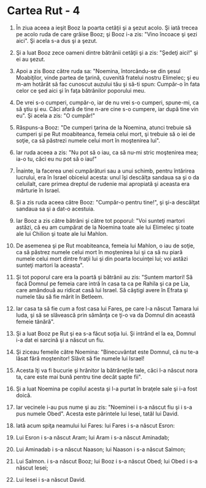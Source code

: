 # Cartea Rut - 4

1. În ziua aceea a ieşit Booz la poarta cetăţii şi a şezut acolo. Şi iată trecea pe acolo ruda de care grăise Booz; şi Booz i-a zis: "Vino încoace şi şezi aici". Şi acela s-a dus şi a şezut. 

2. Şi a luat Booz zece oameni dintre bătrânii cetăţii şi a zis: "Şedeţi aici!" şi ei au şezut. 

3. Apoi a zis Booz către ruda sa: "Noemina, întorcându-se din şesul Moabiţilor, vinde partea de ţarină, cuvenită fratelui nostru Elimelec; şi eu m-am hotărât să fac cunoscut auzului tău şi să-ti spun: Cumpăr-o în fata celor ce şed aici şi în faţa bătrânilor poporului meu. 

4. De vrei s-o cumperi, cumpăr-o, iar de nu vrei s-o cumperi, spune-mi, ca să ştiu şi eu. Căci afară de tine n-are cine s-o cumpere, iar după tine vin eu". Şi acela a zis: "O cumpăr!" 

5. Răspuns-a Booz: "De cumperi ţarina de la Noemina, atunci trebuie să cumperi şi pe Rut moabiteanca, femeia celui mort, şi trebuie să o iei de soţie, ca să păstrezi numele celui mort în moştenirea lui". 

6. Iar ruda aceea a zis: "Nu pot să o iau, ca să nu-mi stric moştenirea mea; ia-o tu, căci eu nu pot să o iau!" 

7. Înainte, la facerea unei cumpărături sau a unui schimb, pentru întărirea lucrului, era în Israel obiceiul acesta: unul îşi descălţa sandaua sa şi o da celuilalt, care primea dreptul de rudenie mai apropiată şi aceasta era mărturie în Israel. 

8. Şi a zis ruda aceea către Booz: "Cumpăr-o pentru tine!", şi şi-a descălţat sandaua sa şi a dat-o acestuia. 

9. Iar Booz a zis către bătrâni şi către tot poporul: "Voi sunteţi martori astăzi, că eu am cumpărat de la Noemina toate ale lui Elimelec şi toate ale lui Chilion şi toate ale lui Mahlon. 

10. De asemenea şi pe Rut moabiteanca, femeia lui Mahlon, o iau de soţie, ca să păstrez numele celui mort în moştenirea lui şi ca să nu piară numele celui mort dintre fraţii lui şi din poarta locuinţei lui; voi astăzi sunteţi martori la aceasta". 

11. Şi tot poporul care era la poartă şi bătrânii au zis: "Suntem martori! Să facă Domnul pe femeia care intră în casa ta ca pe Rahila şi ca pe Lia, care amândouă au ridicat casă lui Israel. Să câştigi avere în Efrata şi numele tău să fie mărit în Betleem. 

12. Iar casa ta să fie cum a fost casa lui Fares, pe care l-a născut Tamara lui Iuda, şi să se slăvească prin sămânţa ce ţi-o va da Domnul din această femeie tânără". 

13. Şi a luat Booz pe Rut şi ea s-a făcut soţia lui. Şi intrând el la ea, Domnul i-a dat ei sarcină şi a născut un fiu. 

14. Şi ziceau femeile către Noemina: "Binecuvântat este Domnul, că nu te-a lăsat fără moştenitor! Slăvit să fie numele lui Israel! 

15. Acesta îţi va fi bucurie şi hrănitor la bătrâneţile tale, căci l-a născut nora ta, care este mai bună pentru tine decât şapte fii". 

16. Şi a luat Noemina pe copilul acesta şi l-a purtat în braţele sale şi i-a fost doică. 

17. Iar vecinele i-au pus nume şi au zis: "Noeminei i s-a născut fiu şi i s-a pus numele Obed". Acesta este părintele lui Iesei, tatăl lui David. 

18. Iată acum spiţa neamului lui Fares: lui Fares i s-a născut Esron: 

19. Lui Esron i s-a născut Aram; lui Aram i s-a născut Aminadab; 

20. Lui Aminadab i s-a născut Naason; lui Naason i s-a născut Salmon; 

21. Lui Salmon. i s-a născut Booz; lui Booz i s-a născut Obed; lui Obed i s-a născut Iesei; 

22. Lui Iesei i s-a născut David. 

